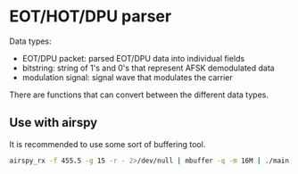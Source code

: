# EOT/HOT/DPU parser

Data types:
- EOT/DPU packet: parsed EOT/DPU data into individual fields
- bitstring: string of 1's and 0's that represent AFSK demodulated data
- modulation signal: signal wave that modulates the carrier

There are functions that can convert between the different data types.

## Use with airspy

It is recommended to use some sort of buffering tool.

```sh
airspy_rx -f 455.5 -g 15 -r - 2>/dev/null | mbuffer -q -m 16M | ./main.py 455500000 6000000 i16c >> log.txt
```
